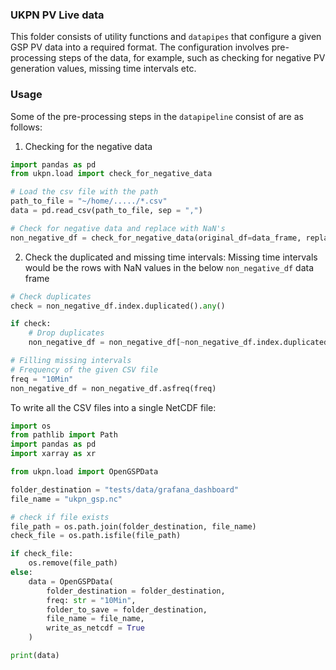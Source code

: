 ### UKPN PV Live data

This folder consists of utility functions and `datapipes` that configure a given GSP PV data into a required format. The configuration involves pre-processing steps of the data, for example, such as checking for negative PV generation values, missing time intervals etc.

### Usage

Some of the pre-processing steps in the `datapipeline` consist of are as follows:

1. Checking for the negative data
```python
import pandas as pd
from ukpn.load import check_for_negative_data

# Load the csv file with the path
path_to_file = "~/home/...../*.csv"
data = pd.read_csv(path_to_file, sep = ",")

# Check for negative data and replace with NaN's
non_negative_df = check_for_negative_data(original_df=data_frame, replace_with_nan=True)
```

2. Check the duplicated and missing time intervals:
Missing time intervals would be the rows with NaN values in the below `non_negative_df` data frame
```python
# Check duplicates
check = non_negative_df.index.duplicated().any()

if check:
    # Drop duplicates
    non_negative_df = non_negative_df[~non_negative_df.index.duplicated(keep="last")]

# Filling missing intervals
# Frequency of the given CSV file
freq = "10Min"
non_negative_df = non_negative_df.asfreq(freq)
```

To write all the CSV files into a single NetCDF file:
```python
import os
from pathlib import Path
import pandas as pd
import xarray as xr

from ukpn.load import OpenGSPData

folder_destination = "tests/data/grafana_dashboard"
file_name = "ukpn_gsp.nc"

# check if file exists
file_path = os.path.join(folder_destination, file_name)
check_file = os.path.isfile(file_path)

if check_file:
    os.remove(file_path)
else:
    data = OpenGSPData(
        folder_destination = folder_destination,
        freq: str = "10Min",
        folder_to_save = folder_destination,
        file_name = file_name,
        write_as_netcdf = True      
    )

print(data)
```